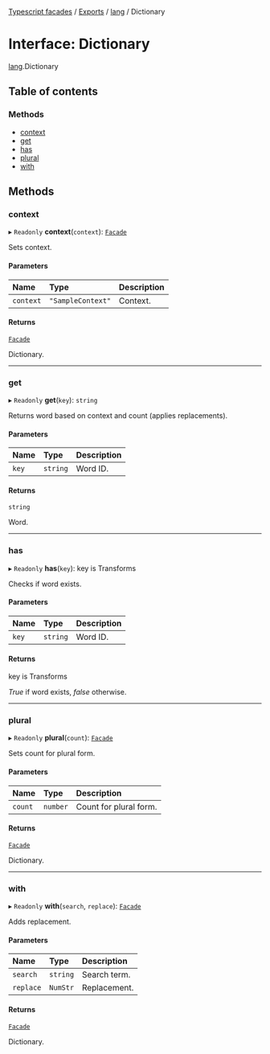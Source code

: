 [Typescript facades](../index.md) / [Exports](../modules.md) / [lang](../modules/lang.md) / Dictionary

# Interface: Dictionary

[lang](../modules/lang.md).Dictionary

## Table of contents

### Methods

- [context](lang.Dictionary.md#context)
- [get](lang.Dictionary.md#get)
- [has](lang.Dictionary.md#has)
- [plural](lang.Dictionary.md#plural)
- [with](lang.Dictionary.md#with)

## Methods

### context

▸ `Readonly` **context**(`context`): [`Facade`](../modules/lang.md#facade)

Sets context.

#### Parameters

| Name | Type | Description |
| :------ | :------ | :------ |
| `context` | ``"SampleContext"`` | Context. |

#### Returns

[`Facade`](../modules/lang.md#facade)

Dictionary.

___

### get

▸ `Readonly` **get**(`key`): `string`

Returns word based on context and count (applies replacements).

#### Parameters

| Name | Type | Description |
| :------ | :------ | :------ |
| `key` | `string` | Word ID. |

#### Returns

`string`

Word.

___

### has

▸ `Readonly` **has**(`key`): key is Transforms

Checks if word exists.

#### Parameters

| Name | Type | Description |
| :------ | :------ | :------ |
| `key` | `string` | Word ID. |

#### Returns

key is Transforms

_True_ if word exists, _false_ otherwise.

___

### plural

▸ `Readonly` **plural**(`count`): [`Facade`](../modules/lang.md#facade)

Sets count for plural form.

#### Parameters

| Name | Type | Description |
| :------ | :------ | :------ |
| `count` | `number` | Count for plural form. |

#### Returns

[`Facade`](../modules/lang.md#facade)

Dictionary.

___

### with

▸ `Readonly` **with**(`search`, `replace`): [`Facade`](../modules/lang.md#facade)

Adds replacement.

#### Parameters

| Name | Type | Description |
| :------ | :------ | :------ |
| `search` | `string` | Search term. |
| `replace` | `NumStr` | Replacement. |

#### Returns

[`Facade`](../modules/lang.md#facade)

Dictionary.
